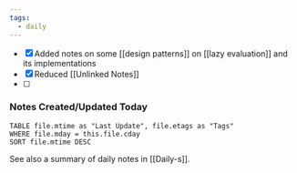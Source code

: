 ```yaml
---
tags:
  - daily
---
```


- [x] Added notes on some [[design patterns]] on [[lazy evaluation]] and its implementations
- [x] Reduced [[Unlinked Notes]]
- [ ] 

### Notes Created/Updated Today
```dataview
TABLE file.mtime as "Last Update", file.etags as "Tags"
WHERE file.mday = this.file.cday
SORT file.mtime DESC
```

See also a summary of daily notes in [[Daily-s]].